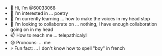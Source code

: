 - 👋 Hi, I’m @60033068
- 👀 I’m interested in ... poetry
- 🌱 I’m currently learning ... how to make the voices in my head stop
- 💞️ I’m looking to collaborate on ... nothing, I have enough collaboration going on in my head
- 📫 How to reach me ... telepathicalyl
- 😄 Pronouns: ... me
- ⚡ Fun fact: ... I don't know how to spell "boy" in french

<!---
60033068/60033068 is a ✨ special ✨ repository because its `README.md` (this file) appears on your GitHub profile.
You can click the Preview link to take a look at your changes.
--->
